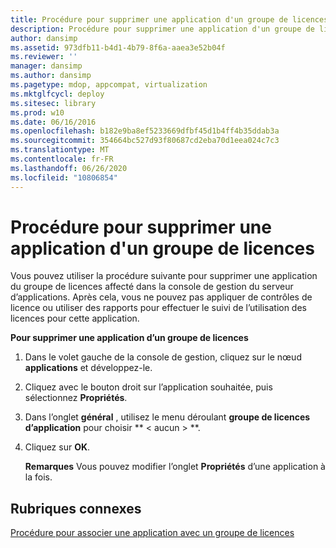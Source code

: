 ```yaml
---
title: Procédure pour supprimer une application d'un groupe de licences
description: Procédure pour supprimer une application d'un groupe de licences
author: dansimp
ms.assetid: 973dfb11-b4d1-4b79-8f6a-aaea3e52b04f
ms.reviewer: ''
manager: dansimp
ms.author: dansimp
ms.pagetype: mdop, appcompat, virtualization
ms.mktglfcycl: deploy
ms.sitesec: library
ms.prod: w10
ms.date: 06/16/2016
ms.openlocfilehash: b182e9ba8ef5233669dfbf45d1b4ff4b35ddab3a
ms.sourcegitcommit: 354664bc527d93f80687cd2eba70d1eea024c7c3
ms.translationtype: MT
ms.contentlocale: fr-FR
ms.lasthandoff: 06/26/2020
ms.locfileid: "10806854"
---
```

# Procédure pour supprimer une application d'un groupe de licences


Vous pouvez utiliser la procédure suivante pour supprimer une application du groupe de licences affecté dans la console de gestion du serveur d’applications. Après cela, vous ne pouvez pas appliquer de contrôles de licence ou utiliser des rapports pour effectuer le suivi de l’utilisation des licences pour cette application.

**Pour supprimer une application d’un groupe de licences**

1.  Dans le volet gauche de la console de gestion, cliquez sur le nœud **applications** et développez-le.

2.  Cliquez avec le bouton droit sur l’application souhaitée, puis sélectionnez **Propriétés**.

3.  Dans l’onglet **général** , utilisez le menu déroulant **groupe de licences d’application** pour choisir ** &lt; aucun &gt; **.

4.  Cliquez sur **OK**.

    **Remarques**  Vous pouvez modifier l’onglet **Propriétés** d’une application à la fois.

     

## Rubriques connexes


[Procédure pour associer une application avec un groupe de licences](how-to-associate-an-application-with-a-license-group.md)

 

 





